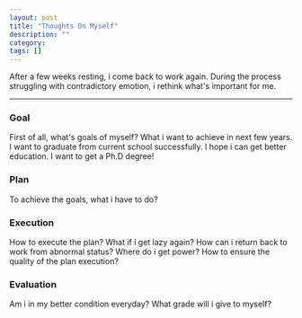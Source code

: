 ```yaml
---
layout: post
title: "Thoughts On Myself"
description: ""
category: 
tags: []
---
```


After a few weeks resting, i come back to work again. During the process struggling with contradictory emotion, i rethink what's important for me.

----

### Goal
First of all, what's goals of myself? What i want to achieve in next few years. I want to graduate from current school successfully. I hope i can get better education. I want to get a Ph.D degree!

### Plan
To achieve the goals, what i have to do? 

### Execution
How to execute the plan? What if i get lazy again? How can i return back to work from abnormal status? Where do i get power? How to ensure the quality of the plan execution?

### Evaluation
Am i in my better condition everyday? What grade will i give to myself?

